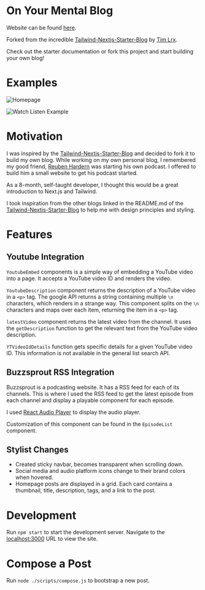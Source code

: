 # On Your Mental Blog

Website can be found [here](https://on-your-mental.vercel.app/).

Forked from the incredible [Tailwind-Nextjs-Starter-Blog](https://github.com/timlrx/tailwind-nextjs-starter-blog) by [Tim Lrx](https://github.com/timlrx).

Check out the starter documentation or fork this project and start building your own blog!

# Examples

![Homepage](https://media1.giphy.com/media/WwSz4HMCsMNr5fztkl/giphy.gif?cid=790b761154c2b76c355b64fee4049e571e603a50eb9736f4&rid=giphy.gif&ct=g)

![Watch Listen Example](https://media2.giphy.com/media/GDcl1GaVOwCr6HSylm/giphy.gif?cid=790b761138b639134d272fb72eb45706cc704c9a51021997&rid=giphy.gif&ct=g)

# Motivation

I was inspired by the [Tailwind-Nextjs-Starter-Blog](https://github.com/timlrx/tailwind-nextjs-starter-blog) and decided to fork it to build my own blog. While working on my own personal blog, I remembered my good friend, [Reuben Hardern](https://www.instagram.com/reubenhardern/?hl=en) was starting his own podcast. I offered to build him a small website to get his podcast started.

As a 8-month, self-taught developer, I thought this would be a great introduction to Next.js and Tailwind.

I took inspiration from the other blogs linked in the README.md of the [Tailwind-Nextjs-Starter-Blog](https://github.com/timlrx/tailwind-nextjs-starter-blog) to help me with design principles and styling.

# Features

## Youtube Integration

`YoutubeEmbed` components is a simple way of embedding a YouTube video into a page. It accepts a YouTube video ID and renders the video.

`YoutubeDescription` component returns the description of a YouTube video in a `<p>` tag. The google API returns a string containing multiple `\n` characters, which renders in a strange way. This component splits on the `\n` characters and maps over each item, returning the item in a `<p>` tag.

`latestVideo` component returns the latest video from the channel. It uses the `getDescription` function to get the relevant text from the YouTube video description.

`YTVideoIdDetails` function gets specific details for a given YouTube video ID. This information is not available in the general list search API.

## Buzzsprout RSS Integration

Buzzsprout is a podcasting website. It has a RSS feed for each of its channels. This is where I used the RSS feed to get the latest episode from each channel and display a playable component for each episode.

I used [React Audio Player](https://www.npmjs.com/package/react-audio-player) to display the audio player.

Customization of this component can be found in the `EpisodeList` component.

## Stylist Changes

- Created sticky navbar, becomes transparent when scrolling down.
- Social media and audio platform icons change to their brand colors when hovered.
- Homepage posts are displayed in a grid. Each card contains a thumbnail, title, description, tags, and a link to the post.

# Development

Run `npm start` to start the development server. Navigate to the [localhost:3000](http://localhost:3000) URL to view the site.

# Compose a Post

Run `node ./scripts/compose.js` to bootstrap a new post.
